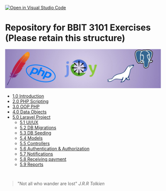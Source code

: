 [![Open in Visual Studio Code](https://classroom.github.com/assets/open-in-vscode-718a45dd9cf7e7f842a935f5ebbe5719a5e09af4491e668f4dbf3b35d5cca122.svg)](https://classroom.github.com/online_ide?assignment_repo_id=11725208&assignment_repo_type=AssignmentRepo)
# Repository for BBIT 3101 Exercises (Please retain this structure)

![Banner](resources/images/banner.jpg)


[comment]: <> (@Credits)

- [1.0 Introduction](./1.0-Introduction/)
- [2.0 PHP Scripting](/2.0-PHP-Scripting)
- [3.0 OOP PHP](/3.0-OOP-PHP)
- [4.0 Data Objects](/4.0-Data-Objects)
- [5.0 Laravel Project](/0.0-LaravelProject)
  - [5.1 UI/UX](/4.0-Data-Objects)
  - [5.2 DB Migrations](/0.0-LaravelProject)
  - [5.3 DB Seeding](/0.0-LaravelProject)
  - [5.4 Models](/0.0-LaravelProject)
  - [5.5 Controllers](/0.0-LaravelProject)
  - [5.6 Authentication & Authorization](/0.0-LaravelProject)
  - [5.7 Notifications](/0.0-LaravelProject)
  - [5.8 Receiving payment](/0.0-LaravelProject)
  - [5.9 Reports](/0.0-LaravelProject)
  
<br/>

> "Not all who wander are lost" _J.R.R Tolkien_